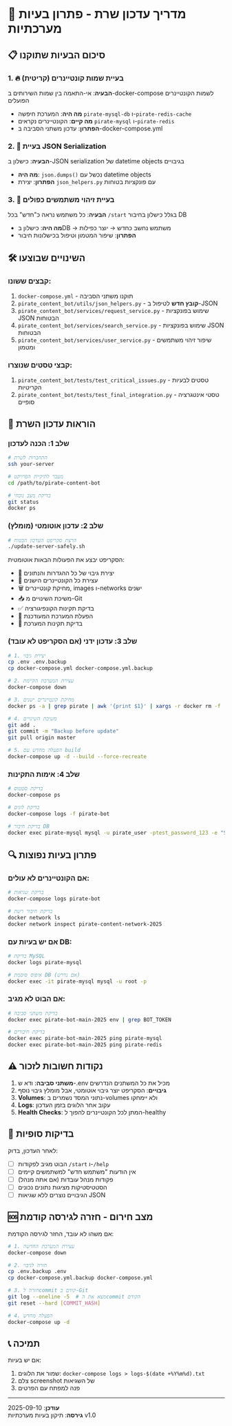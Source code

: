 # 🚀 מדריך עדכון שרת - פתרון בעיות מערכתיות

## 📋 סיכום הבעיות שתוקנו

### 1. 🔥 בעיית שמות קונטיינרים (קריטית)
**הבעיה**: אי-התאמה בין שמות השירותים ב-docker-compose לשמות הקונטיינרים הפועלים
- **מה היה**: המערכת חיפשה `pirate-mysql-db` ו-`pirate-redis-cache`
- **מה קיים**: הקונטיינרים נקראים `pirate-mysql` ו-`pirate-redis`
- **הפתרון**: עדכון משתני הסביבה ב-docker-compose.yml

### 2. 🔧 בעיית JSON Serialization
**הבעיה**: כישלון ב-JSON serialization של datetime objects בגיבויים
- **מה היה**: `json.dumps()` נכשל עם datetime objects
- **הפתרון**: יצירת `json_helpers.py` עם פונקציות בטוחות

### 3. 👤 בעיית זיהוי משתמשים כפולים
**הבעיה**: כל משתמש נראה כ"חדש" בכל `/start` בגלל כישלון בחיבור DB
- **מה היה**: כישלון בDB → משתמש נחשב כחדש → יוצר כפילות
- **הפתרון**: שיפור המטמון וטיפול בכישלונות חיבור

## 🛠️ השינויים שבוצעו

### קבצים ששונו:
1. `docker-compose.yml` - תוקנו משתני הסביבה
2. `pirate_content_bot/utils/json_helpers.py` - **קובץ חדש** לטיפול ב-JSON
3. `pirate_content_bot/services/request_service.py` - שימוש בפונקציות JSON הבטוחות
4. `pirate_content_bot/services/search_service.py` - שימוש בפונקציות JSON הבטוחות  
5. `pirate_content_bot/services/user_service.py` - שיפור זיהוי משתמשים ומטמון

### קבצי טסטים שנוצרו:
1. `pirate_content_bot/tests/test_critical_issues.py` - טסטים לבעיות הקריטיות
2. `pirate_content_bot/tests/test_final_integration.py` - טסטי אינטגרציה סופיים

## 🚀 הוראות עדכון השרת

### שלב 1: הכנה לעדכון
```bash
# התחברות לשרת
ssh your-server

# מעבר לתיקיית הפרויקט
cd /path/to/pirate-content-bot

# בדיקת מצב נוכחי
git status
docker ps
```

### שלב 2: עדכון אוטומטי (מומלץ)
```bash
# הרצת סקריפט העדכון הבטוח
./update-server-safely.sh
```

הסקריפט יבצע את הפעולות הבאות אוטומטית:
- 🔄 יצירת גיבוי של כל ההגדרות והנתונים
- 🛑 עצירת כל הקונטיינרים הישנים 
- 🗑️ מחיקת קונטיינרים, images ו-networks ישנים
- 📥 משיכת השינויים מ-Git
- ✅ בדיקת תקינות הקונפיגורציה
- 🚀 הפעלת המערכת המעודכנת
- 🏥 בדיקת תקינות המערכת

### שלב 3: עדכון ידני (אם הסקריפט לא עובד)
```bash
# 1. יצירת גיבוי
cp .env .env.backup
cp docker-compose.yml docker-compose.yml.backup

# 2. עצירת המערכת הקיימת  
docker-compose down

# 3. מחיקת קונטיינרים ישנים
docker ps -a | grep pirate | awk '{print $1}' | xargs -r docker rm -f

# 4. משיכת השינויים
git add .
git commit -m "Backup before update"
git pull origin master

# 5. הפעלה מחדש עם build
docker-compose up -d --build --force-recreate
```

### שלב 4: אימות התקינות
```bash
# בדיקת סטטוס
docker-compose ps

# בדיקת לוגים
docker-compose logs -f pirate-bot

# בדיקת חיבור DB
docker exec pirate-mysql mysql -u pirate_user -ptest_password_123 -e "SELECT COUNT(*) FROM pirate_content.users;"
```

## 🔍 פתרון בעיות נפוצות

### אם הקונטיינרים לא עולים:
```bash
# בדיקת שגיאות
docker-compose logs pirate-bot

# בדיקת חיבור רשת
docker network ls
docker network inspect pirate-content-network-2025
```

### אם יש בעיות עם DB:
```bash
# בדיקת MySQL
docker logs pirate-mysql

# איפוס סיסמת DB (אם נדרש)
docker exec -it pirate-mysql mysql -u root -p
```

### אם הבוט לא מגיב:
```bash
# בדיקת משתני סביבה
docker exec pirate-bot-main-2025 env | grep BOT_TOKEN

# בדיקת חיבורים
docker exec pirate-bot-main-2025 ping pirate-mysql
docker exec pirate-bot-main-2025 ping pirate-redis
```

## ⚠️ נקודות חשובות לזכור

1. **משתני סביבה**: ודא ש-.env מכיל את כל המשתנים הנדרשים
2. **גיבויים**: הסקריפט יוצר גיבוי אוטומטי, אבל מומלץ גיבוי נוסף
3. **Volumes**: נתוני המסד נשמרים ב-volumes ולא יימחקו
4. **Logs**: עקוב אחר הלוגים בזמן העדכון
5. **Health Checks**: המתן לכל הקונטיינרים להפוך ל-healthy

## 🎯 בדיקות סופיות

לאחר העדכון, בדוק:
- [ ] הבוט מגיב לפקודות `/start` ו-`/help`
- [ ] אין הודעות "משתמש חדש" למשתמשים קיימים  
- [ ] פקודות מנהל עובדות (אם אתה מנהל)
- [ ] הסטטיסטיקות מציגות נתונים נכונים
- [ ] הגיבויים נוצרים ללא שגיאות JSON

## 🆘 מצב חירום - חזרה לגירסה קודמת

אם משהו לא עובד, החזר לגירסה הקודמת:
```bash
# 1. עצירת המערכת החדשה
docker-compose down

# 2. חזרה לגיבוי
cp .env.backup .env
cp docker-compose.yml.backup docker-compose.yml

# 3. חזרה לcommit קודם ב-Git
git log --oneline -5  # מצא את הcommit הקודם
git reset --hard [COMMIT_HASH]

# 4. הפעלה מחדש
docker-compose up -d
```

## 📞 תמיכה

אם יש בעיות:
1. שמור את הלוגים: `docker-compose logs > logs-$(date +%Y%m%d).txt`
2. צלם screenshot של השגיאות
3. פנה למפתח עם הפרטים

---
**עודכן**: 2025-09-10  
**גירסה**: תיקון בעיות מערכתיות v1.0